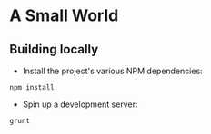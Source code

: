 # A Small World

## Building locally

* Install the project's various NPM dependencies:

```
npm install
```

* Spin up a development server:

```
grunt
```
